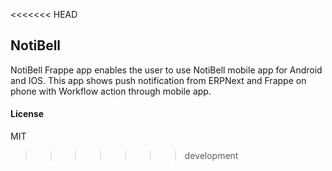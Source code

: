 <<<<<<< HEAD

## NotiBell

NotiBell Frappe app enables the user to use NotiBell mobile app for Android and IOS.
This app shows push notification from ERPNext and Frappe on phone with Workflow action through mobile app.

#### License

MIT
>>>>>>> development
